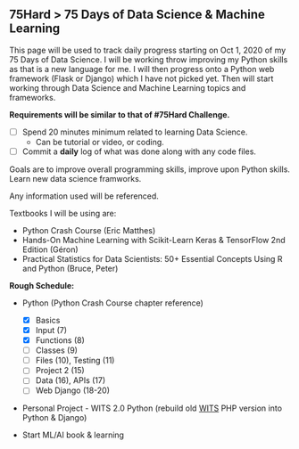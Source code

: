 ## 75Hard > 75 Days of Data Science & Machine Learning 

This page will be used to track daily progress starting on Oct 1, 2020 of my 75 Days of Data Science.
I will be working throw improving my Python skills as that is a new language for me. I will then progress onto a Python web framework (Flask or Django) which I have not picked yet. Then will start working through Data Science and Machine Learning topics and frameworks. 

**Requirements will be similar to that of #75Hard Challenge.**
* [ ] Spend 20 minutes minimum related to learning Data Science.
  * Can be tutorial or video, or coding.
* [ ] Commit a **daily** log of what was done along with any code files.

Goals are to improve overall programming skills, improve upon Python skills. Learn new data science framworks.

Any information used will be referenced. 

Textbooks I will be using are:
* Python Crash Course (Eric Matthes)
* Hands-On Machine Learning with Scikit-Learn Keras & TensorFlow 2nd Edition (Géron)
* Practical Statistics for Data Scientists: 50+ Essential Concepts Using R and Python (Bruce, Peter)


**Rough Schedule:**
* Python (Python Crash Course chapter reference)
  * [x] Basics
  * [x] Input (7)
  * [x] Functions (8)
  * [ ] Classes (9)
  * [ ] Files (10), Testing (11)
  * [ ] Project 2 (15)
  * [ ] Data (16), APIs (17)
  * [ ] Web Django (18-20)
  
* Personal Project - WITS 2.0 Python (rebuild old [WITS](https://github.com/ckwire/WITS) PHP version into Python & Django)
  
* Start ML/AI book & learning
